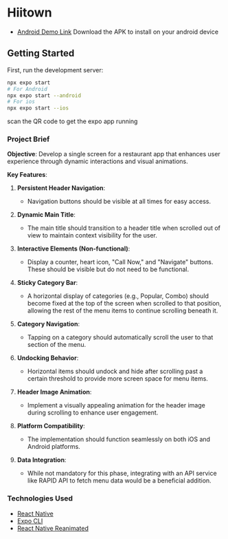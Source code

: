 # Hiitown

- [Android Demo Link](https://expo.dev/accounts/yomifavour/projects/hiitown/builds/c8334518-919b-4ef7-bbaa-d3c9b7fbd665)
Download the APK to install on your android device


## Getting Started

First, run the development server:

```bash
npx expo start
# For Android
npx expo start --android
# For ios
npx expo start --ios
```
scan the QR code to get the expo app running

### Project Brief

**Objective**: Develop a single screen for a restaurant app that enhances user experience through dynamic interactions and visual animations.

**Key Features**:

1. **Persistent Header Navigation**:

   - Navigation buttons should be visible at all times for easy access.

2. **Dynamic Main Title**:

   - The main title should transition to a header title when scrolled out of view to maintain context visibility for the user.

3. **Interactive Elements (Non-functional)**:

   - Display a counter, heart icon, "Call Now," and "Navigate" buttons. These should be visible but do not need to be functional.

4. **Sticky Category Bar**:

   - A horizontal display of categories (e.g., Popular, Combo) should become fixed at the top of the screen when scrolled to that position, allowing the rest of the menu items to continue scrolling beneath it.

5. **Category Navigation**:

   - Tapping on a category should automatically scroll the user to that section of the menu.

6. **Undocking Behavior**:

   - Horizontal items should undock and hide after scrolling past a certain threshold to provide more screen space for menu items.

7. **Header Image Animation**:

   - Implement a visually appealing animation for the header image during scrolling to enhance user engagement.

8. **Platform Compatibility**:

   - The implementation should function seamlessly on both iOS and Android platforms.

9. **Data Integration**:
   - While not mandatory for this phase, integrating with an API service like RAPID API to fetch menu data would be a beneficial addition.

### Technologies Used

- [React Native](https://reactnative.dev/)
- [Expo CLI](https://docs.expo.dev/)
- [React Native Reanimated](https://docs.swmansion.com/react-native-reanimated/)


